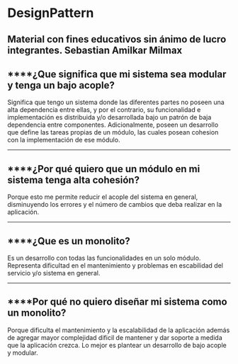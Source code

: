 # DesignPattern

Material con fines educativos sin ánimo de lucro integrantes.
Sebastian Amilkar
Milmax 
-----------------------------------------------------------------------------------------------------------------------
****¿Que significa que mi sistema sea modular y tenga un bajo acople?
-------------------------------------------------------------------------------------------------------------------------
Significa que tengo un sistema  donde las diferentes partes no poseen una alta dependencia entre ellas, y por el contrario, 
su funcionalidad e implementación es distribuida y/o desarrollada bajo un patrón de baja dependencia entre componentes. Adicionalmente,
poseen un desarrollo que define las tareas propias de un módulo, las cuales posean cohesion con la implementación
de ese módulo.

-----------------------------------------------------------------------------------------------------------------------
****¿Por qué quiero que un módulo en mi sistema tenga alta cohesión?
------------------------------------------------------------------------------------------------------------------------
Porque esto me permite reducir el acople del sistema en general, disminuyendo los errores y el número de cambios que deba 
realizar en la aplicación.

-----------------------------------------------------------------------------------------------------------------------
****¿Que es un monolito?
------------------------------------------------------------------------------------------------------------------------
Es un desarrollo con todas las funcionalidades en un solo módulo. Representa dificultad en el mantenimiento y problemas en
escabilidad del servicio y/o sistema en general.

------------------------------------------------------------------------------------------------------------------------
****Por qué no quiero diseñar mi sistema como un monolito?
------------------------------------------------------------------------------------------------------------------------
Porque dificulta el mantenimiento y la escalabilidad de la aplicación además de agregar mayor complejidad dificil de mantener
y dar soporte a medida que la aplicación crezca. Lo mejor es plantear un desarrollo de bajo acople y modular.
